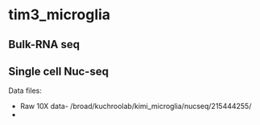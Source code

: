 # tim3_microglia
## Bulk-RNA seq
## Single cell Nuc-seq

Data files:
- Raw 10X data- /broad/kuchroolab/kimi_microglia/nucseq/215444255/
- 
